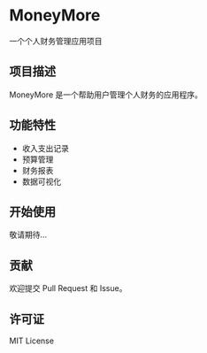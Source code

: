 # MoneyMore

一个个人财务管理应用项目

## 项目描述

MoneyMore 是一个帮助用户管理个人财务的应用程序。

## 功能特性

- 收入支出记录
- 预算管理
- 财务报表
- 数据可视化

## 开始使用

敬请期待...

## 贡献

欢迎提交 Pull Request 和 Issue。

## 许可证

MIT License